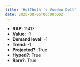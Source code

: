 ```yaml
---
title: 'HotThoth''s Voodoo Doll'
date: 2025-08-06T00:00:00Z
---
```

- **RAP**: 11417
- **Value**: -1
- **Demand level**: -1
- **Trend**: -1
- **Projected?**: True
- **Hyped?**: True
- **Rare?**: True

